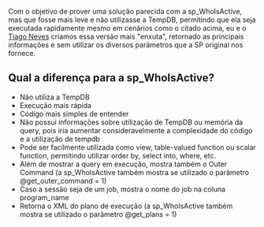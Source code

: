Com o objetivo de prover uma solução parecida com a sp_WhoIsActive, mas que fosse mais leve e não utilizasse a TempDB, permitindo que ela seja executada rapidamente mesmo em cenários como o citado acima, eu e o <a href="https://www.tiagoneves.net/blog/">Tiago Neves</a> criamos essa versão mais "enxuta", retornado as principais informações e sem utilizar os diversos parâmetros que a SP original nos fornece.

<h2>Qual a diferença para a sp_WhoIsActive?</h2>
<ul>
<li>Não utiliza a TempDB</li>
<li>Execução mais rápida</li>
<li>Código mais simples de entender</li>
<li>Não possui informações sobre utilização de TempDB ou memória da query, pois iria aumentar consideravelmente a complexidade do código e a utilização de tempdb</li>
<li>Pode ser facilmente utilizada como view, table-valued function ou scalar function, permitindo utilizar order by, select into, where, etc.</li>
<li>Além de mostrar a query em execução, mostra também o Outer Command (a sp_WhoIsActive também mostra se utilizado o parâmetro @get_outer_command = 1)</li>
<li>Caso a sessão seja de um job, mostra o nome do job na coluna program_name</li>
<li>Retorna o XML do plano de execução (a sp_WhoIsActive também mostra se utilizado o parâmetro @get_plans = 1)</li>
</ul>
